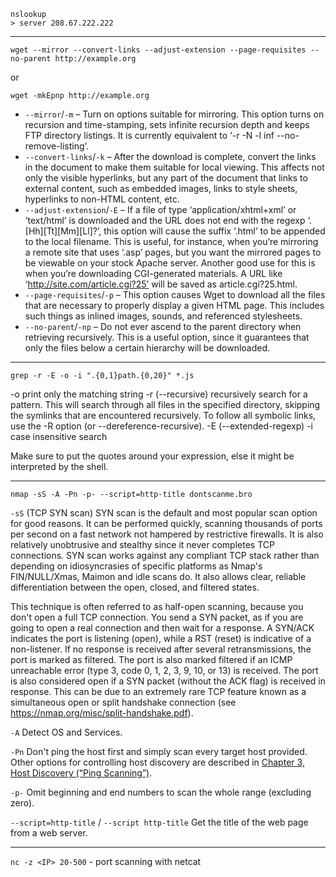 ```
nslookup
> server 208.67.222.222
```

---

```
wget --mirror --convert-links --adjust-extension --page-requisites --no-parent http://example.org
```
or
```
wget -mkEpnp http://example.org
```
- `--mirror`/`-m` – Turn on options suitable for mirroring. This option turns on recursion and time-stamping, sets infinite recursion depth and keeps FTP directory listings. It is currently equivalent to ‘-r -N -l inf --no-remove-listing’.
- `--convert-links`/`-k` – After the download is complete, convert the links in the document to make them suitable for local viewing. This affects not only the visible hyperlinks, but any part of the document that links to external content, such as embedded images, links to style sheets, hyperlinks to non-HTML content, etc.
- `--adjust-extension`/`-E` – If a file of type ‘application/xhtml+xml’ or ‘text/html’ is downloaded and the URL does not end with the regexp ‘\.[Hh][Tt][Mm][Ll]?’, this option will cause the suffix ‘.html’ to be appended to the local filename. This is useful, for instance, when you’re mirroring a remote site that uses ‘.asp’ pages, but you want the mirrored pages to be viewable on your stock Apache server. Another good use for this is when you’re downloading CGI-generated materials. A URL like ‘http://site.com/article.cgi?25’ will be saved as article.cgi?25.html.
- `--page-requisites`/`-p` – This option causes Wget to download all the files that are necessary to properly display a given HTML page. This includes such things as inlined images, sounds, and referenced stylesheets.
- `--no-parent`/`-np` – Do not ever ascend to the parent directory when retrieving recursively. This is a useful option, since it guarantees that only the files below a certain hierarchy will be downloaded.

---

```grep -r -E -o -i ".{0,1}path.{0,20}" *.js```

-o print only the matching string
-r (--recursive) recursively search for a pattern. This will search through all files in the specified directory, skipping the symlinks that are encountered recursively. To follow all symbolic links, use the -R option (or --dereference-recursive).
-E (--extended-regexp)
-i case insensitive search

Make sure to put the quotes around your expression, else it might be interpreted by the shell.

---

```nmap -sS -A -Pn -p- --script=http-title dontscanme.bro```

`-sS` (TCP SYN scan)
SYN scan is the default and most popular scan option for good reasons. It can be performed quickly, scanning thousands of ports per second on a fast network not hampered by restrictive firewalls. It is also relatively unobtrusive and stealthy since it never completes TCP connections. SYN scan works against any compliant TCP stack rather than depending on idiosyncrasies of specific platforms as Nmap's FIN/NULL/Xmas, Maimon and idle scans do. It also allows clear, reliable differentiation between the open, closed, and filtered states.

This technique is often referred to as half-open scanning, because you don't open a full TCP connection. You send a SYN packet, as if you are going to open a real connection and then wait for a response. A SYN/ACK indicates the port is listening (open), while a RST (reset) is indicative of a non-listener. If no response is received after several retransmissions, the port is marked as filtered. The port is also marked filtered if an ICMP unreachable error (type 3, code 0, 1, 2, 3, 9, 10, or 13) is received. The port is also considered open if a SYN packet (without the ACK flag) is received in response. This can be due to an extremely rare TCP feature known as a simultaneous open or split handshake connection (see https://nmap.org/misc/split-handshake.pdf).

`-A`
Detect OS and Services.

`-Pn`
Don't ping the host first and simply scan every target host provided. Other options for controlling host discovery are described in [Chapter 3, Host Discovery (“Ping Scanning”)](https://nmap.org/book/host-discovery.html).

`-p-`
Omit beginning and end numbers to scan the whole range (excluding zero).

`--script=http-title` / `--script http-title`
 Get the title of the web page from a web server.
 
 ---
 
 ```nc -z <IP> 20-500``` - port scanning with netcat
